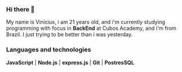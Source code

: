### Hi there 👋

My name is Vinícius, i am 21 years old, and i'm currently studying programming with focus in **BackEnd** at Cubos Academy, and i'm from Brazil. 
I just trying to be better than i was yesterday.

### Languages and technologies 

**JavaScript** | **Node.js** | **express.js** | **Git** | **PostresSQL**
